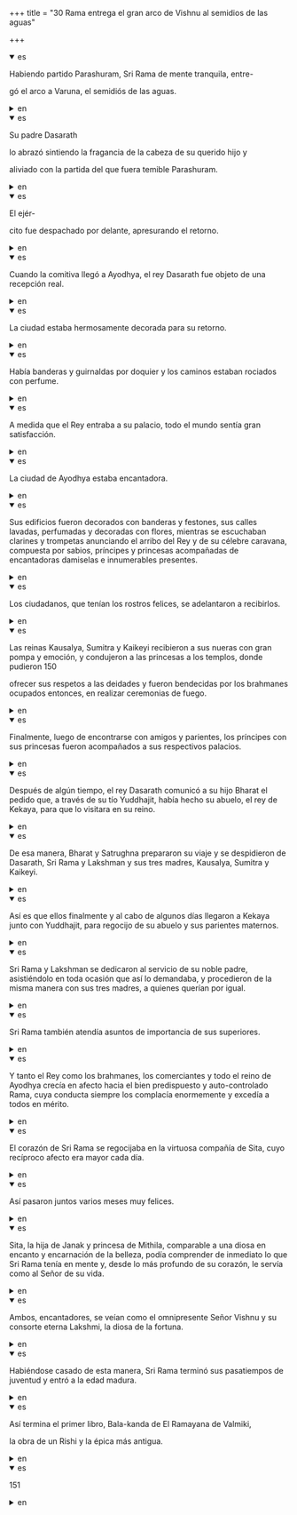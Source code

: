 +++
title = "30 Rama entrega el gran arco de Vishnu al semidios de las aguas"

+++
<details open><summary>es</summary>

Habiendo partido Parashuram, Sri Rama de mente tranquila, entre-

gó el arco a Varuna, el semidiós de las aguas.
</details>

<details><summary>en</summary>

Having left Parashurama, Sri Rama de Mindo Quiet, delivered the arc to Varuna, the semi -waters.
</details>

<details open><summary>es</summary>

Su padre Dasarath 

lo abrazó sintiendo la fragancia de la cabeza de su querido hijo y 

aliviado con la partida del que fuera temible Parashuram.
</details>

<details><summary>en</summary>

His father Dasrath

 He hugged him feeling the fragrance of his beloved son and

 Relieved with the departure of the one who was fearsome Parashuram.
</details>

<details open><summary>es</summary>

El ejér-

cito fue despachado por delante, apresurando el retorno.
</details>

<details><summary>en</summary>

The army was dispatched ahead, hurrying the return.
</details>

<details open><summary>es</summary>

Cuando la comitiva llegó a Ayodhya, el rey Dasarath fue objeto de una recepción real.
</details>

<details><summary>en</summary>

When the delegation arrived in Ayodhya, King Dasarath was subject to a real reception.
</details>

<details open><summary>es</summary>

La ciudad estaba hermosamente decorada para su retorno.
</details>

<details><summary>en</summary>

The city was beautifully decorated for its return.
</details>

<details open><summary>es</summary>

Había banderas y guirnaldas por doquier y los caminos estaban rociados con perfume.
</details>

<details><summary>en</summary>

There were flags and garlands everywhere and the roads were sprayed with perfume.
</details>

<details open><summary>es</summary>

A medida que el Rey entraba a su palacio, todo el mundo sentía gran satisfacción.
</details>

<details><summary>en</summary>

As the king entered his palace, everyone felt great satisfaction.
</details>

<details open><summary>es</summary>

La ciudad de Ayodhya estaba encantadora.
</details>

<details><summary>en</summary>

The city of Ayodhya was lovely.
</details>

<details open><summary>es</summary>

Sus edificios fueron decorados con banderas y festones, sus calles lavadas, perfumadas y decoradas con flores, mientras se escuchaban clarines y trompetas anunciando el arribo del Rey y de su célebre caravana, compuesta por sabios, príncipes y princesas acompañadas de encantadoras damiselas e innumerables presentes.
</details>

<details><summary>en</summary>

His buildings were decorated with flags and feasts, their washed streets, scented and decorated with flowers, while clarines and trumpets were heard announcing the arrival of the king and his famous caravan, composed of wise men, princes and princesses accompanied by lovely damsels and innumerable present .
</details>

<details open><summary>es</summary>

Los ciudadanos, que tenían los rostros felices, se adelantaron a recibirlos.
</details>

<details><summary>en</summary>

The citizens, who had happy faces, advanced to receive them.
</details>

<details open><summary>es</summary>

Las reinas Kausalya, Sumitra y Kaikeyi recibieron a sus nueras con gran pompa y emoción, y condujeron a las princesas a los templos, donde pudieron 150

ofrecer sus respetos a las deidades y fueron bendecidas por los brahmanes ocupados entonces, en realizar ceremonias de fuego.
</details>

<details><summary>en</summary>

The Kausalya, Summitra and Kaikeyi

 Offer their respects to the deities and were blessed by the brahmins occupied then, in performing fire ceremonies.
</details>

<details open><summary>es</summary>

Finalmente, luego de encontrarse con amigos y parientes, los príncipes con sus princesas fueron acompañados a sus respectivos palacios.
</details>

<details><summary>en</summary>

Finally, after meeting friends and relatives, the princes with their princesses were accompanied to their respective palaces.
</details>

<details open><summary>es</summary>

Después de algún tiempo, el rey Dasarath comunicó a su hijo Bharat el pedido que, a través de su tío Yuddhajit, había hecho su abuelo, el rey de Kekaya, para que lo visitara en su reino.
</details>

<details><summary>en</summary>

After some time, King Dasasth informed his son Bharat the request that, through his uncle Yuddhajit, had made his grandfather, the king of Kekaya, to visit him in his kingdom.
</details>

<details open><summary>es</summary>

De esa manera, Bharat y Satrughna prepararon su viaje y se despidieron de Dasarath, Sri Rama y Lakshman y sus tres madres, Kausalya, Sumitra y Kaikeyi.
</details>

<details><summary>en</summary>

That way, Bharat and Satrughna prepared their trip and said goodbye to Dasash, Sri Rama and Lakshman and their three mothers, Kausalya, Summitra and Kaikeyi.
</details>

<details open><summary>es</summary>

Así es que ellos finalmente y al cabo de algunos días llegaron a Kekaya junto con Yuddhajit, para regocijo de su abuelo y sus parientes maternos.
</details>

<details><summary>en</summary>

So they finally and after a few days they arrived in Kekaya along with Yuddhajit, to rejoice his grandfather and his maternal relatives.
</details>

<details open><summary>es</summary>

Sri Rama y Lakshman se dedicaron al servicio de su noble padre, asistiéndolo en toda ocasión que así lo demandaba, y procedieron de la misma manera con sus tres madres, a quienes querían por igual.
</details>

<details><summary>en</summary>

Sri Rama and Lakshman dedicated themselves to the service of their noble father, assisting him on every occasion that he demanded it, and proceeded in the same way with their three mothers, whom they wanted equally.
</details>

<details open><summary>es</summary>

Sri Rama también atendía asuntos de importancia de sus superiores.
</details>

<details><summary>en</summary>

Sri Rama also attended importance issues of his superiors.
</details>

<details open><summary>es</summary>

Y tanto el Rey como los brahmanes, los comerciantes y todo el reino de Ayodhya crecía en afecto hacia el bien predispuesto y auto-controlado Rama, cuya conducta siempre los complacía enormemente y excedía a todos en mérito.
</details>

<details><summary>en</summary>

And both the king and the Brahmins, the merchants and the entire kingdom of Ayodhya grew in affection towards the predisposed and self-controlled branch, whose behavior always pleased them greatly and exceeded everyone in merit.
</details>

<details open><summary>es</summary>

El corazón de Sri Rama se regocijaba en la virtuosa compañía de Sita, cuyo recíproco afecto era mayor cada día.
</details>

<details><summary>en</summary>

Sri Rama's heart rejoiced in Sita's virtuous company, whose reciprocal affection was greater every day.
</details>

<details open><summary>es</summary>

Así pasaron juntos varios meses muy felices.
</details>

<details><summary>en</summary>

Thus, several very happy months passed together.
</details>

<details open><summary>es</summary>

Sita, la hija de Janak y princesa de Mithila, comparable a una diosa en encanto y encarnación de la belleza, podía comprender de inmediato lo que Sri Rama tenía en mente y, desde lo más profundo de su corazón, le servía como al Señor de su vida.
</details>

<details><summary>en</summary>

Sita, the daughter of Janak and princess of Mithila, comparable to a goddess in charm and incarnation of beauty, could immediately understand what Sri Rama had in mind and, from the depths of her heart, served as the Lord of his life.
</details>

<details open><summary>es</summary>

Ambos, encantadores, se veían como el omnipresente Señor Vishnu y su consorte eterna Lakshmi, la diosa de la fortuna.
</details>

<details><summary>en</summary>

Both, charming, looked like the omnipresent Mr. Vishnu and his eternal consort Lakshmi, the goddess of fortune.
</details>

<details open><summary>es</summary>

Habiéndose casado de esta manera, Sri Rama terminó sus pasatiempos de juventud y entró a la edad madura.
</details>

<details><summary>en</summary>

Having married this way, Sri Rama finished his youth hobbies and entered the mature age.
</details>

<details open><summary>es</summary>

Así termina el primer libro, Bala-kanda de El Ramayana de Valmiki, 

la obra de un Rishi y la épica más antigua.
</details>

<details><summary>en</summary>

Thus ends the first book, Bala-Kanda of El Ramayana de Valmiki,

 The work of a rishi and the oldest epic.
</details>

<details open><summary>es</summary>

151
</details>

<details><summary>en</summary>

151
</details>
